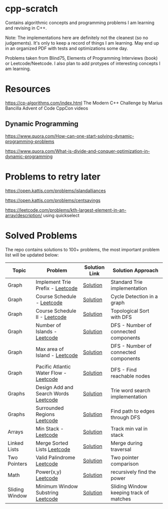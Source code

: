 # cpp-scratch
Contains algorithmic concepts and programming problems I am learning and revising in C++.

Note: The implementations here are definitely not the cleanest (so no judgements). It's only
to keep a record of things I am learning. May end up in an organized PDF with tests
and optimizations some day.

Problems taken from Blind75, Elements of Programming Interviews (book) or Leetcode/Neetcode.
I also plan to add protypes of interesting concepts I am learning.

# Resources
https://cp-algorithms.com/index.html
The Modern C++ Challenge by Marius Bancilla
Advent of Code 
CppCon videos

## Dynamic Programming
https://www.quora.com/How-can-one-start-solving-dynamic-programming-problems

https://www.quora.com/What-is-divide-and-conquer-optimization-in-dynamic-programming

# Problems to retry later
https://open.kattis.com/problems/islandalliances

https://open.kattis.com/problems/centsavings

https://leetcode.com/problems/kth-largest-element-in-an-array/description/ using quickselect

# Solved Problems
The repo contains solutions to 100+ problems, the most important problem list will be updated below: 

| Topic | Problem                                                                                       | Solution Link                                                                                 | Solution Approach                       |
|-------|-----------------------------------------------------------------------------------------------|-----------------------------------------------------------------------------------------------|-----------------------------------------|
| Graph | Implement Trie Prefix - [Leetcode](https://leetcode.com/problems/implement-trie-prefix-tree/) | [Solution](https://github.com/pranav656/cpp-scratch/blob/main/Graphs/ImplementTrie.cpp)       | Standard Trie implementation            |
| Graph | Course Schedule - [Leetcode](https://leetcode.com/problems/course-schedule/description/)      | [Solution](https://github.com/pranav656/cpp-scratch/blob/main/Graphs/CourseSchedule.cpp)      | Cycle Detection in a graph              |
| Graph | Course Schedule II - [Leetcode](https://leetcode.com/problems/course-schedule-ii/)            | [Solution](https://github.com/pranav656/cpp-scratch/blob/main/Graphs/CourseScheduleII.cpp)    | Topological Sort with DFS               |
| Graph | Number of Islands - [Leetcode](https://leetcode.com/problems/number-of-islands/)              | [Solution](https://github.com/pranav656/cpp-scratch/blob/main/Graphs/NumberOfIslands.cpp)     | DFS - Number of connected components  |
| Graph | Max area of Island - [Leetcode](https://leetcode.com/problems/max-area-of-island/)            | [Solution](https://github.com/pranav656/cpp-scratch/blob/main/Graphs/MaxAreaofIsland.cpp)     | DFS - Number of connected components |
| Graph | Pacific Atlantic Water Flow - [Leetcode](https://leetcode.com/problems/pacific-atlantic-water-flow/) | [Solution](https://github.com/pranav656/cpp-scratch/blob/main/Graphs/PacificAtlanticWaterflow.cpp) | DFS - Find reachable nodes |
| Graphs | Design Add and Search Words [Leetcode](https://leetcode.com/problems/design-add-and-search-words-data-structure) | [Solution](https://github.com/pranav656/cpp-scratch/blob/main/Graphs/DesignAddAndSearchWords.cpp) | Trie word search implementation |
| Graphs |Surrounded Regions [Leetcode](https://leetcode.com/problems/surrounded-regions) | [Solution](https://github.com/pranav656/cpp-scratch/blob/main/Graphs/SurroundedRegions.cpp) | Find path to edges through DFS |
| Arrays | Min Stack - [Leetcode](https://leetcode.com/problems/min-stack/) | [Solution](https://github.com/pranav656/cpp-scratch/blob/main/Arrays/MinStack.cpp) | Track min val in stack |
| Linked Lists | Merge Sorted Lists [Leetcode](https://leetcode.com/problems/merge-two-sorted-lists/) | [Solution](https://github.com/pranav656/cpp-scratch/blob/main/LinkedList/MergeSortedLists.cpp) | Merge during traversal |
| Two Pointers | Valid Palindrome [Leetcode](https://leetcode.com/problems/valid-palindrome) | [Solution](https://github.com/pranav656/cpp-scratch/blob/main/TwoPointer/ValidPalindrome.cpp) | Two pointer comparison |
| Math | Power(x,y) [Leetcode](https://leetcode.com/problems/powx-n) | [Solution](https://github.com/pranav656/cpp-scratch/blob/main/Math/powerxy.cpp) | recursively find the power |
| Sliding Window | Minimum Window Substring [Leetcode](https://leetcode.com/problems/minimum-window-substring/description/) | [Solution](https://github.com/pranav656/cpp-scratch/blob/main/SlidingWindow/MinimumWindowSubString.cpp) | Sliding Window keeping track of matches |

